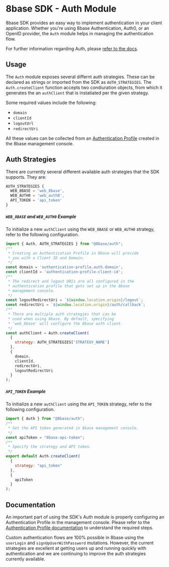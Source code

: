 # 8base SDK - Auth Module
8base SDK provides an easy way to implement authentication in your client application. Whether you're using 8base Authentication, Auth0, or an OpenID provider, the `Auth` module helps in managing the authentication flow.

For further information regarding Auth, please [refer to the docs](https://docs.8base.com/development-tools/sdk/auth).

## Usage
The `Auth` module exposes several differnt auth strategies. These can be declared as strings or imported from the SDK as `AUTH_STRATEGIES`. The `Auth.createClient` function accepts two condiuration objects, from which it generates the an `authClient` that is instatiated per the given strategy.

Some required values include the following:

* `domain`
* `clientId`
* `logoutUrl`
* `redirectUri`

All these values can be collected from an [Authentication Profile](https://docs.8base.com/8base-console/authentication#authorization) created in the 8base management console. 

## Auth Strategies
There are currently several different available auth strategies that the SDK supports. They are:

```javascript
AUTH_STRATEGIES {
  WEB_8BASE = 'web_8base',
  WEB_AUTH0 = 'web_auth0',
  API_TOKEN = 'api_token'
}
```

##### `WEB_8BASE` and `WEB_AUTH0` Example
To initialize a new `authClient` using the `WEB_8BASE` or `WEB_AUTH0` strategy, refer to the following configuration.

```javascript
import { Auth, AUTH_STRATEGIES } from "@8base/auth";
/**
 * Creating an Authentication Profile in 8base will provide 
 * you with a Client ID and Domain.
 */
const domain = 'authentication-profile.auth.domain';
const clientId = 'authentication-profile-client-id';
/**
 * The redirect and logout URIs are all configured in the 
 * authentication profile that gets set up in the 8base
 * management console.
 */
const logoutRedirectUri = `${window.location.origin}/logout`;
const redirectUri = `${window.location.origin}/auth/callback`;
/**
 * There are multiple auth strategies that can be 
 * used when using 8base. By default, specifying
 * 'web_8base' will configure the 8base auth client.
 */
const authClient = Auth.createClient(
  {
    strategy: AUTH_STRATEGIES['STRATEGY_NAME']
  },
  {
    domain,
    clientId,
    redirectUri,
    logoutRedirectUri
  }
);
```

##### `API_TOKEN` Example
To initialize a new `authClient` using the `API_TOKEN` strategy, refer to the following configuration.

```javascript
import { Auth } from "@8base/auth";
/**
 * Set the API token generated in 8base management console.
 */
const apiToken = "8base-api-token";
/**
 * Specify the strategy and API token.
 */
export default Auth.createClient(
  {
    strategy: "api_token"
  },
  {
    apiToken
  }
);
```

## Documentation
An important part of using the SDK's Auth module is properly configuring an Authentication Profile in the management console. Please refer to the [Authentication Profile documentation](https://docs.8base.com/8base-console/authentication#authorization) to understand the required steps.

Custom authentication flows are 100% possible in 8base using the `userLogin` and `signUpUserWithPassword` mutations. However, the current strategies are excellent at getting users up and running quickly with authentication and we are continuing to improve the auth strategies currently available.